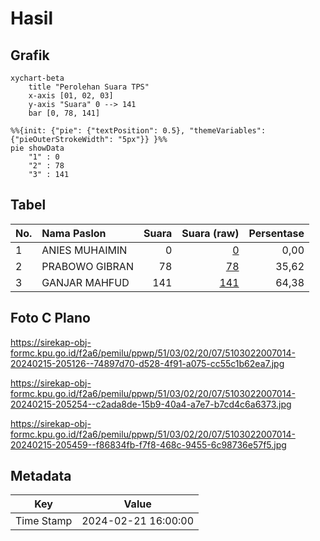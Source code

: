 # Hasil

## Grafik

```mermaid
xychart-beta
    title "Perolehan Suara TPS"
    x-axis [01, 02, 03]
    y-axis "Suara" 0 --> 141
    bar [0, 78, 141]
```

```mermaid
%%{init: {"pie": {"textPosition": 0.5}, "themeVariables": {"pieOuterStrokeWidth": "5px"}} }%%
pie showData
    "1" : 0
    "2" : 78
    "3" : 141
```

## Tabel

| No. | Nama Paslon    | Suara | Suara (raw) | Persentase |
|:--- |:-------------- | -----:| -----------:| ----------:|
| 1   | ANIES MUHAIMIN | 0     | [0][p-1]    | 0,00       |
| 2   | PRABOWO GIBRAN | 78    | [78][p-2]   | 35,62      |
| 3   | GANJAR MAHFUD  | 141   | [141][p-3]  | 64,38      |


[p-1]: https://github.com/gigit-pemilu/pemilu-2024-51-bali/blob/main/pilpres/hitung-suara/sub/51-bali/sub/03-badung/sub/02-mengwi/sub/2007-sembung/sub/014-tps/sub/paslon-1.txt
[p-2]: https://github.com/gigit-pemilu/pemilu-2024-51-bali/blob/main/pilpres/hitung-suara/sub/51-bali/sub/03-badung/sub/02-mengwi/sub/2007-sembung/sub/014-tps/sub/paslon-2.txt
[p-3]: https://github.com/gigit-pemilu/pemilu-2024-51-bali/blob/main/pilpres/hitung-suara/sub/51-bali/sub/03-badung/sub/02-mengwi/sub/2007-sembung/sub/014-tps/sub/paslon-3.txt

## Foto C Plano

https://sirekap-obj-formc.kpu.go.id/f2a6/pemilu/ppwp/51/03/02/20/07/5103022007014-20240215-205126--74897d70-d528-4f91-a075-cc55c1b62ea7.jpg

https://sirekap-obj-formc.kpu.go.id/f2a6/pemilu/ppwp/51/03/02/20/07/5103022007014-20240215-205254--c2ada8de-15b9-40a4-a7e7-b7cd4c6a6373.jpg

https://sirekap-obj-formc.kpu.go.id/f2a6/pemilu/ppwp/51/03/02/20/07/5103022007014-20240215-205459--f86834fb-f7f8-468c-9455-6c98736e57f5.jpg


## Metadata

| Key        | Value               |
| ---------- | ------------------- |
| Time Stamp | 2024-02-21 16:00:00 |



